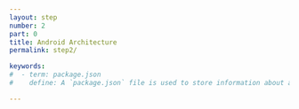 ```yaml
---
layout: step
number: 2
part: 0
title: Android Architecture
permalink: step2/

keywords:
#  - term: package.json
#    define: A `package.json` file is used to store information about a Node.js project, such as its name and its dependencies. Read more [here](https://docs.npmjs.com/files/package.json).

---
```


